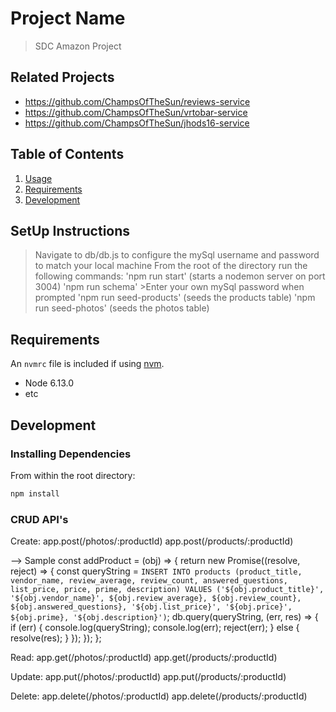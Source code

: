 # Project Name

> SDC Amazon Project

## Related Projects

  - https://github.com/ChampsOfTheSun/reviews-service
  - https://github.com/ChampsOfTheSun/vrtobar-service
  - https://github.com/ChampsOfTheSun/jhods16-service

## Table of Contents

1. [Usage](#Usage)
1. [Requirements](#requirements)
1. [Development](#development)

## SetUp Instructions

> Navigate to db/db.js to configure the mySql username and password to match your local machine
> From the root of the directory run the following commands:
  > 'npm run start' (starts a nodemon server on port 3004)
  > 'npm run schema' 
    >Enter your own mySql password when prompted
  > 'npm run seed-products' (seeds the products table)
  > 'npm run seed-photos' (seeds the photos table)

## Requirements

An `nvmrc` file is included if using [nvm](https://github.com/creationix/nvm).

- Node 6.13.0
- etc

## Development

### Installing Dependencies

From within the root directory:

```sh
npm install
```

### CRUD API's
Create: 
  app.post(/photos/:productId)
  app.post(/products/:productId)

--> Sample
const addProduct = (obj) => {
  return new Promise((resolve, reject) => {
    const queryString = `INSERT INTO products (product_title, vendor_name, review_average, review_count, answered_questions, list_price, price, prime, description) VALUES ('${obj.product_title}', '${obj.vendor_name}', ${obj.review_average}, ${obj.review_count}, ${obj.answered_questions}, '${obj.list_price}', '${obj.price}', ${obj.prime}, '${obj.description}')`;
    db.query(queryString, (err, res) => {
      if (err) {
        console.log(queryString);
        console.log(err);
        reject(err);
      } else {
        resolve(res);
      }
    });
  });
};

Read: 
  app.get(/photos/:productId)
  app.get(/products/:productId)

Update: 
  app.put(/photos/:productId)
  app.put(/products/:productId)

Delete:
  app.delete(/photos/:productId)
  app.delete(/products/:productId)
